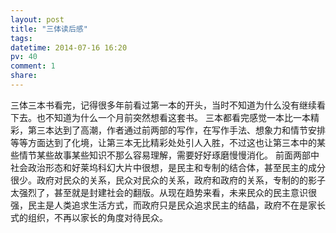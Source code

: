 ```yaml
---
layout: post
title: "三体读后感"
tags: 
datetime: 2014-07-16 16:20
pv: 40
comment: 1
share: 
---
```





三体三本书看完，记得很多年前看过第一本的开头，当时不知道为什么没有继续看下去。也不知道为什么一个月前突然想看这套书。
三本都看完感觉一本比一本精彩，第三本达到了高潮，作者通过前两部的写作，在写作手法、想象力和情节安排等等方面达到了化境，让第三本无比精彩处处引人入胜，不过这也让第三本中的某些情节某些故事某些知识不那么容易理解，需要好好琢磨慢慢消化。
前面两部中社会政治形态和好莱坞科幻大片中很想，是民主和专制的结合体，甚至民主的成分很少。政府对民众的关系，民众对民众的关系，政府和政府的关系，专制的的影子太强烈了，甚至就是封建社会的翻版。从现在趋势来看，未来民众的民主意识很强，民主是人类追求生活方式，而政府只是民众追求民主的结晶，政府不在是家长式的组织，不再以家长的角度对待民众。
